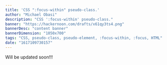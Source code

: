 ```yaml
---
title: 'CSS ":focus-within" pseudo-class.'
author: "Michael Obasi"
description: "CSS ':focus-within' pseudo-class."
banner: "https://hackernoon.com/drafts/x61qy3ts4.png"
bannerDesc: "content banner"
bannerDimension: "1050x700"
tags: "CSS, pseudo-class, pseudo-element, :focus-within, :focus, HTML"
date: "1617109730157"
---
```


Will be updated soon!!!
